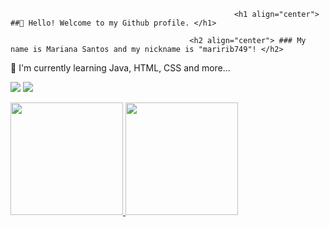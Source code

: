 
                                                      <h1 align="center"> ##👋 Hello! Welcome to my Github profile. </h1>
                                                      
                                            <h2 align="center"> ### My name is Mariana Santos and my nickname is "maririb749"! </h2>
                                                      
                                                      

                                              

🌱 I'm currently learning Java, HTML, CSS and more...

<a href="https://linkedin.com/in/mariana-ribeiro-dos-santos-39562a22b" target="_blank"><img src="https://img.shields.io/badge/-LinkedIn-%230077B5?style=for-the-badge&logo=linkedin&logoColor=white" target="_blank"></a>  <a href = "maririb51@gmail.com"><img src="https://img.shields.io/badge/Gmail-D14836?style=for-the-badge&logo=gmail&logoColor=white" target="_blank"></a>



   <div>
    <a href="https://github.com/maririb749">
    <img height="180em" src="https://github-readme-stats.vercel.app/api/top-langs/?username=maririb749&layout=compact&langs_count=7&theme=dracula"/>
  
   <img height="180em" src="https://github-readme-stats.vercel.app/api?username=maririb749&show_icons=true&theme=dracula&include_all_commits=true&count_private=true"/>
  </div>
  
  
  







          


          


          




